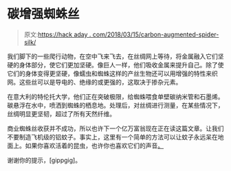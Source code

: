 # 碳增强蜘蛛丝

> 原文:[https://hack aday . com/2018/03/15/carbon-augmented-spider-silk/](https://hackaday.com/2018/03/15/carbon-augmented-spider-silk/)

我们脚下的一些爬行动物，在空中飞来飞去，在丝绸网上等待，将金属融入它们坚硬的身体部分，使它们更加坚硬。像巨人一样，他们吸收金属来提升自己。除了使它们的身体变得更坚硬，像蠕虫和蜘蛛这样的产丝生物还可以用增强的特性来织网。这些丝可以是导电的、绝缘的或更强的，这取决于掺杂元素。

在意大利的特伦托大学，他们正在突破极限，给蜘蛛喂食单壁碳纳米管和石墨烯。碳悬浮在水中，喷洒到蜘蛛的栖息地。处理后，对丝绸进行测量，在某些情况下，丝绸明显更坚韧，超过了所有天然纤维。

商业蜘蛛丝收获并不成功，所以也许下一个亿万富翁现在正在读这篇文章。让我们不要制造飞机级的铝蚊子。事实上，这里有一个简单的方法可以让蚊子永远呆在地面上。如果你喜欢活着的昆虫，也许你也喜欢它们的声音[。](https://hackaday.com/2011/08/31/insects-turned-into-orchestra-not-harmed-but-terribly-inconvenienced/)

谢谢你的提示，[gippgig]。